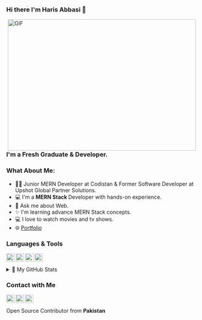 
### Hi there I'm Haris Abbasi 👋

<img align="right" alt="GIF" src="https://raw.githubusercontent.com/m-hamzashakeel/m-hamzashakeel/master/code.gif" width="500" height="350" />

### I'm a Fresh Graduate & Developer.


### What About Me:
- 🙋‍♂️ Junior MERN Developer at Codistan & Former Software Developer at Upshot Global Partner Solutions.
- 💻 I'm a <b>MERN Stack </b> Developer with hands-on experience.
- 💬 Ask me about Web.
- ✨ I'm learning advance MERN Stack concepts.
- 💻 I love to watch movies and tv shows.
- 🌐 [Portfolio][portfolio]


### Languages & Tools
<img align="left" alt="React.JS" width=22px src="https://cdn.jsdelivr.net/npm/simple-icons@v3/icons/react.svg">
<img align="left" alt="Node.JS" width=22px src="https://img.icons8.com/windows/452/nodejs.png">
<img align="left" alt="MongoDB" width=22px src="https://cdn.jsdelivr.net/npm/simple-icons@v3/icons/javascript.svg">
<img align="left" alt="Javascript" width=22px src="https://cdn.jsdelivr.net/npm/simple-icons@v3/icons/mongodb.svg">
<br>
<br>
<details>
<summary>📝 My GitHub Stats</summary>
<br>

[![haseeb's github stats](https://github-readme-stats.vercel.app/api/?username=HarisAbbasiWork&show_icons=true&title_color=fff&icon_color=79ff97&text_color=9f9f9f&bg_color=151515)

</details>



### Contact with Me

[<img align="left" alt="haseebalisajid | Facebook" width=22px src="https://cdn.jsdelivr.net/npm/simple-icons@v3/icons/facebook.svg">][facebook]
[<img align="left" alt="haseebalisajid | Twitter" width=22px src="https://cdn.jsdelivr.net/npm/simple-icons@v3/icons/twitter.svg">][twitter]
[<img align="left" alt="haseebalisajid | LinkedIn" width=22px src="https://cdn.jsdelivr.net/npm/simple-icons@v3/icons/linkedin.svg">][linkedin]
<br>
<br>
Open Source Contributor from <b>Pakistan<b> 

[twitter]: https://twitter.com/Abbasirock2
[linkedin]: https://www.linkedin.com/in/haris-abbasi-b2368a1b5/
[facebook]: https://www.facebook.com/haris.abbasi.1420/
[portfolio]:https://haris-abbasi-portfolio.herokuapp.com/
